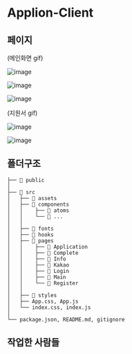 # Applion-Client

## 페이지

(메인화면 gif)

![image](https://user-images.githubusercontent.com/77887276/225936885-1f594f74-2523-45a8-8a83-41190e39de12.png)

![image](https://user-images.githubusercontent.com/77887276/225937014-0f4389da-5496-4709-a736-1a53696f9670.png)

![image](https://user-images.githubusercontent.com/77887276/225937128-966b1b73-9e23-4942-aec2-0f102799c664.png)

(지원서 gif)

![image](https://user-images.githubusercontent.com/77887276/225937468-931f8454-22f3-438e-b482-463357fee60f.png)

![image](https://user-images.githubusercontent.com/77887276/225937566-941e2445-ba8c-4199-a0c9-fd474061accf.png)


## 폴더구조

```
├── 📂 public
│
├── 📂 src
│   ├── 📂 assets
│   ├── 📂 components
│   │    ├── 📂 atoms
│   │    └── 📂 ...
│   │
│   ├── 📂 fonts
│   ├── 📂 hooks
│   ├── 📂 pages
│   │    ├── 📂 Application
│   │    ├── 📂 Complete
│   │    ├── 📂 Info
│   │    ├── 📂 Kakao
│   │    ├── 📂 Login
│   │    ├── 📂 Main
│   │    └── 📂 Register
│   │
│   ├── 📂 styles
│   ├── App.css, App.js
│   └── index.css, index.js
│
└── package.json, README.md, gitignore
```

## 작업한 사람들
